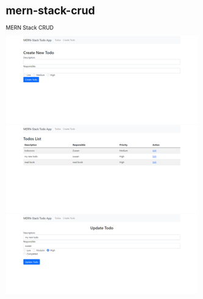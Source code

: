 # mern-stack-crud
 MERN Stack CRUD


![](/img/create%20todo.png)
!["todo list page"](/img/todo%20list.png)
![update page](/img/update%20todo.png)


